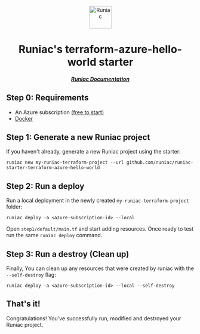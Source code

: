 <p align="center">
  <a href="https://runiac.io">
    <img alt="Runiac" src="https://runiac.io/img/favicon/logo-transparent.png" width="60" />
  </a>
</p>
<h1 align="center">
  Runiac's terraform-azure-hello-world starter
</h1>

<h5 align="center">
<a href="https://runiac.io/docs/">Runiac Documentation</a>
<h5>
<p></p>

## Step 0: Requirements

- An Azure subscription [(free to start)](https://azure.microsoft.com/en-us/free/)
- [Docker](https://docs.docker.com/get-docker/)

## Step 1: Generate a new Runiac project

If you haven't already, generate a new Runiac project using the starter:

```shell
runiac new my-runiac-terraform-project --url github.com/runiac/runiac-starter-terraform-azure-hello-world
```

## Step 2: Run a deploy

Run a local deployment in the newly created `my-runiac-terraform-project` folder:

```shell
runiac deploy -a <azure-subscription-id> --local
```

Open `step1/default/main.tf` and start adding resources. Once ready to test run the same `runiac deploy` command.

## Step 3: Run a destroy (Clean up)

Finally, You can clean up any resources that were created by runiac with the `--self-destroy` flag:

```shell
runiac deploy -a <azure-subscription-id> --local --self-destroy
```

## That's it!

Congratulations! You've successfully run, modified and destroyed your Runiac project.

